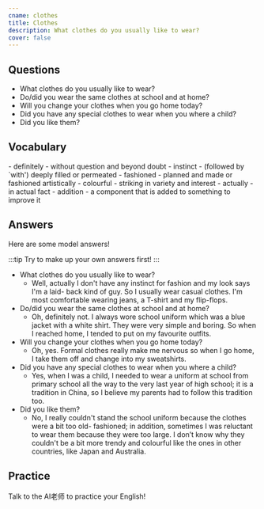 ```yaml
---
cname: clothes
title: Clothes
description: What clothes do you usually like to wear?
cover: false
---
```

<banner></banner>

## Questions

- What clothes do you usually like to wear?
- Do&#x2F;did you wear the same clothes at school and at home?
- Will you change your clothes when you go home today?
- Did you have any special clothes to wear when you where a child?
- Did you like them?

## Vocabulary

<vocab-list>
- definitely
  - without question and beyond doubt
- instinct
  - (followed by &#x60;with&#39;) deeply filled or permeated
- fashioned
  - planned and made or fashioned artistically
- colourful
  - striking in variety and interest
- actually
  - in actual fact
- addition
  - a component that is added to something to improve it

<!-- blank -->

</vocab-list>

## Answers
Here are some model answers!

:::tip
Try to make up your own answers first!
:::

- What clothes do you usually like to wear?
  - Well, actually I don&#39;t have any instinct for fashion and my look says I&#39;m a laid- back kind of guy. So I usually wear casual clothes. I&#39;m most comfortable wearing jeans, a T-shirt and my flip-flops.
- Do&#x2F;did you wear the same clothes at school and at home?
  - Oh, definitely not. I always wore school uniform which was a blue jacket with a white shirt. They were very simple and boring. So when I reached home, I tended to put on my favourite outfits.
- Will you change your clothes when you go home today?
  - Oh, yes. Formal clothes really make me nervous so when I go home, I take them off and change into my sweatshirts.
- Did you have any special clothes to wear when you where a child?
  - Yes, when I was a child, I needed to wear a uniform at school from primary school all the way to the very last year of high school; it is a tradition in China, so I believe my parents had to follow this tradition too.
- Did you like them?
  - No, I really couldn&#39;t stand the school uniform because the clothes were a bit too old- fashioned; in addition, sometimes I was reluctant to wear them because they were too large. I don’t know why they couldn&#39;t be a bit more trendy and colourful like the ones in other countries, like Japan and Australia.

## Practice
Talk to the AI老师 to practice your English!
<qrfooter></qrfooter>

